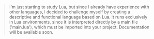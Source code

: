 > I'm just starting to study Lua, but since I already have experience with other languages, I decided to challenge myself by creating a descriptive and functional language based on Lua. It runs exclusively in Lua environments, since it is interpreted directly by a main file ('main.lua'), which must be imported into your project. Documentation will be available soon.